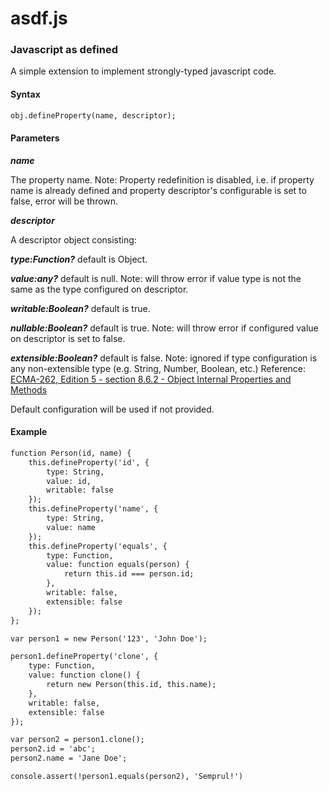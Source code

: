 # asdf.js #
### Javascript as defined ###

A simple extension to implement strongly-typed javascript code.

#### Syntax ####

```html
obj.defineProperty(name, descriptor);
```

#### Parameters ####

*__name__*

The property name. Note: Property redefinition is disabled, i.e. if property name is already defined and property descriptor's configurable is set to false, error will be thrown.

*__descriptor__*

A descriptor object consisting:

*__type:Function?__* default is Object.

*__value:any?__* default is null. Note: will throw error if value type is not the same as the type configured on descriptor.

*__writable:Boolean?__* default is true.

*__nullable:Boolean?__* default is true. Note: will throw error if configured value on descriptor is set to false.

*__extensible:Boolean?__* default is false. Note: ignored if type configuration is any non-extensible type (e.g. String, Number, Boolean, etc.) Reference: [ECMA-262, Edition 5 - section 8.6.2 - Object Internal Properties and Methods](http://www.ecmascript.org/docs.php)

Default configuration will be used if not provided.

#### Example ####

```html
function Person(id, name) {
	this.defineProperty('id', {
		type: String,
		value: id,
		writable: false
	});
	this.defineProperty('name', {
		type: String,
		value: name
	});
	this.defineProperty('equals', {
		type: Function,
		value: function equals(person) {
			return this.id === person.id;
		},
		writable: false,
		extensible: false
	});
};

var person1 = new Person('123', 'John Doe');

person1.defineProperty('clone', {
	type: Function,
	value: function clone() {
		return new Person(this.id, this.name);
	},
	writable: false,
	extensible: false
});

var person2 = person1.clone();
person2.id = 'abc';
person2.name = 'Jane Doe';

console.assert(!person1.equals(person2), 'Semprul!')
```